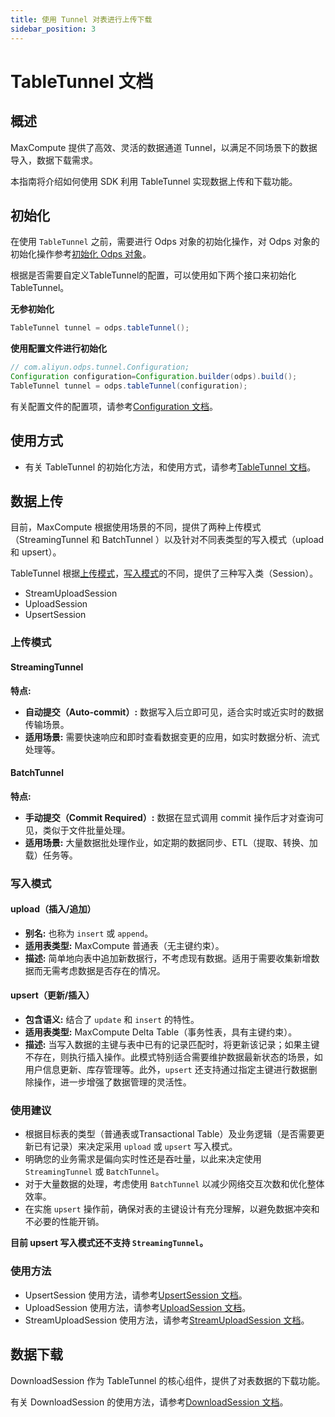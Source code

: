 ```yaml
---
title: 使用 Tunnel 对表进行上传下载
sidebar_position: 3
---
```


# TableTunnel 文档

## 概述

MaxCompute 提供了高效、灵活的数据通道 Tunnel，以满足不同场景下的数据导入，数据下载需求。

本指南将介绍如何使用 SDK 利用 TableTunnel 实现数据上传和下载功能。

## 初始化

在使用 `TableTunnel` 之前，需要进行 Odps 对象的初始化操作，对 Odps 对象的初始化操作参考[初始化 Odps 对象](init-odps-client.md)。

根据是否需要自定义TableTunnel的配置，可以使用如下两个接口来初始化TableTunnel。

**无参初始化**
```java
TableTunnel tunnel = odps.tableTunnel();
```

**使用配置文件进行初始化**
```java
// com.aliyun.odps.tunnel.Configuration;
Configuration configuration=Configuration.builder(odps).build();
TableTunnel tunnel = odps.tableTunnel(configuration);
```
有关配置文件的配置项，请参考[Configuration 文档](../api-reference/tunnel/Configuration.md)。


## 使用方式
- 有关 TableTunnel 的初始化方法，和使用方式，请参考[TableTunnel 文档](../api-reference/tunnel/TableTunnel.md)。

## 数据上传

目前，MaxCompute 根据使用场景的不同，提供了两种上传模式（StreamingTunnel 和 BatchTunnel
）以及针对不同表类型的写入模式（upload 和 upsert）。

TableTunnel 根据[上传模式](#上传模式)，[写入模式](#写入模式)的不同，提供了三种写入类（Session）。

- StreamUploadSession
- UploadSession
- UpsertSession

### 上传模式

#### StreamingTunnel

**特点:**
- **自动提交（Auto-commit）:** 数据写入后立即可见，适合实时或近实时的数据传输场景。
- **适用场景:** 需要快速响应和即时查看数据变更的应用，如实时数据分析、流式处理等。

#### BatchTunnel

**特点:**
- **手动提交（Commit Required）:** 数据在显式调用 commit 操作后才对查询可见，类似于文件批量处理。
- **适用场景:** 大量数据批处理作业，如定期的数据同步、ETL（提取、转换、加载）任务等。

### 写入模式

#### upload（插入/追加）

- **别名:** 也称为 `insert` 或 `append`。
- **适用表类型:** MaxCompute 普通表（无主键约束）。
- **描述:** 简单地向表中追加新数据行，不考虑现有数据。适用于需要收集新增数据而无需考虑数据是否存在的情况。

#### upsert（更新/插入）

- **包含语义:** 结合了 `update` 和 `insert` 的特性。
- **适用表类型:** MaxCompute Delta Table（事务性表，具有主键约束）。
- **描述:** 当写入数据的主键与表中已有的记录匹配时，将更新该记录；如果主键不存在，则执行插入操作。此模式特别适合需要维护数据最新状态的场景，如用户信息更新、库存管理等。此外，`upsert` 还支持通过指定主键进行数据删除操作，进一步增强了数据管理的灵活性。

### 使用建议

- 根据目标表的类型（普通表或Transactional Table）及业务逻辑（是否需要更新已有记录）来决定采用 `upload` 或 `upsert` 写入模式。
- 明确您的业务需求是偏向实时性还是吞吐量，以此来决定使用 `StreamingTunnel` 或 `BatchTunnel`。
- 对于大量数据的处理，考虑使用 `BatchTunnel` 以减少网络交互次数和优化整体效率。
- 在实施 `upsert` 操作前，确保对表的主键设计有充分理解，以避免数据冲突和不必要的性能开销。

**目前 upsert 写入模式还不支持 `StreamingTunnel`。**

### 使用方法
- UpsertSession 使用方法，请参考[UpsertSession 文档](../api-reference/tunnel/UpsertSession.md)。
- UploadSession 使用方法，请参考[UploadSession 文档](../api-reference/tunnel/UploadSession.md)。
- StreamUploadSession 使用方法，请参考[StreamUploadSession 文档](../api-reference/tunnel/StreamUploadSession.md)。


## 数据下载
DownloadSession 作为 TableTunnel 的核心组件，提供了对表数据的下载功能。

有关 DownloadSession 的使用方法，请参考[DownloadSession 文档](../api-reference/tunnel/DownloadSession.md)。




